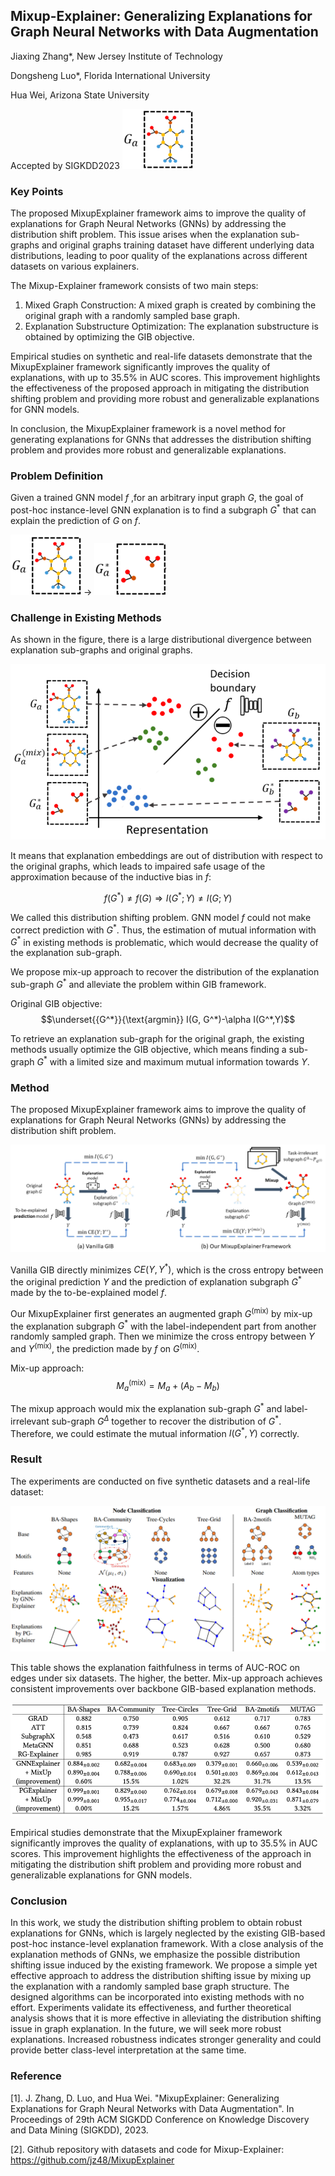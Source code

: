 ## Mixup-Explainer: Generalizing Explanations for Graph Neural Networks with Data Augmentation

Jiaxing Zhang*,  New Jersey Institute of Technology

Dongsheng Luo*,  Florida International University

Hua Wei, Arizona State University

Accepted by SIGKDD2023 ![img.png](img/img.png)

### Key Points
The proposed MixupExplainer framework aims to improve the quality of explanations for Graph Neural Networks (GNNs) by 
addressing the distribution shift problem. This issue arises when the explanation sub-graphs and original graphs training dataset have 
different underlying data distributions, leading to poor quality of the explanations across different datasets on various explainers.

The Mixup-Explainer framework consists of two main steps:

1. Mixed Graph Construction: A mixed graph is created by combining the original graph with a randomly sampled base graph. 
2. Explanation Substructure Optimization: The explanation substructure is obtained by optimizing the GIB objective.

Empirical studies on synthetic and real-life datasets demonstrate that the MixupExplainer framework significantly improves the quality of explanations, with up to 35.5% in AUC scores. 
This improvement highlights the effectiveness of the proposed approach in mitigating the distribution shifting problem and providing more robust and generalizable explanations for GNN models.

In conclusion, the MixupExplainer framework is a novel method for generating explanations for GNNs that addresses the distribution shifting problem and provides more robust and generalizable explanations. 

### Problem Definition

Given a trained GNN model $f$ ,for an arbitrary input graph $G$, the goal of post-hoc instance-level GNN explanation is 
to find a subgraph $G^*$ that can explain the prediction of $G$ on $f$. 

![img_2.png](img/img_2.png) -> ![img_1.png](img/img_1.png)

### Challenge in Existing Methods


As shown in the figure, there is a large distributional divergence between explanation sub-graphs 
and original graphs.

![img_3.png](img/img_3.png)

It means that explanation embeddings are out of distribution with respect to the original graphs, 
which leads to impaired safe usage of the approximation because of the inductive bias in $f$:

$$f(G^*) \neq f(G) \Rightarrow I(G^*;Y) \neq I(G;Y)$$

We called this distribution shifting problem. GNN model $f$ could not make correct prediction with $G^*$. 
Thus, the estimation of mutual information with $G^*$ in existing methods is problematic, 
which would decrease the quality of the explanation sub-graph.

We propose mix-up approach to recover the distribution of the explanation sub-graph $G^*$ and alleviate the problem within GIB framework.

Original GIB objective: $$\underset{{G^*}}{\text{argmin}} I(G, G^*)-\alpha I(G^*,Y)$$

To retrieve an explanation sub-graph for the original graph, the existing methods usually optimize the GIB objective, 
which means finding a sub-graph $G^*$ with a limited size and maximum mutual information towards $Y$.

### Method

The proposed MixupExplainer framework aims to improve the quality of explanations for Graph Neural Networks (GNNs) by addressing the distribution shift problem. 

![img_4.png](img/img_4.png)

Vanilla GIB directly minimizes $CE(Y, Y^*)$, which is the cross entropy between the original prediction $Y$ and the 
prediction of explanation subgraph $G^*$ made by the to-be-explained model $f$.

Our MixupExplainer first generates an augmented graph $G^{\text{(mix)}}$ by mix-up the explanation subgraph $G^*$ with 
the label-independent part from another randomly sampled graph. Then we minimize the cross entropy between $Y$ 
and $Y^{\text{(mix)}}$, the prediction made by $f$ on $G^{\text{(mix)}}$. 

Mix-up approach: $$M_a^{\text{(mix)}} = M_a + (A_b - M_b)$$

The mixup approach would mix the explanation sub-graph $G^*$ and label-irrelevant sub-graph $G^\Delta$ together to 
recover the distribution of $G^*$. Therefore, we could estimate the mutual information $I(G^*, Y)$ correctly.

### Result

The experiments are conducted on five synthetic datasets and a real-life dataset:

![img_6.png](img/img_6.png)

This table shows the explanation faithfulness in terms of AUC-ROC on edges under six datasets. The higher, the better. 
Mix-up approach achieves consistent improvements over backbone GIB-based explanation methods. 

![img_5.png](img/img_5.png)

Empirical studies demonstrate that the MixupExplainer framework significantly improves the quality of explanations, 
with up to 35.5% in AUC scores. This improvement highlights the effectiveness of the approach in mitigating the 
distribution shift problem and providing more robust and generalizable explanations for GNN models.

### Conclusion

In this work, we study the distribution shifting problem to obtain robust explanations for GNNs, which is 
largely neglected by the existing GIB-based post-hoc instance-level explanation framework. With a close analysis of the 
explanation methods of GNNs, we emphasize the possible distribution shifting issue induced by the existing framework. We 
propose a simple yet effective approach to address the distribution shifting issue by mixing up the explanation with a 
randomly sampled base graph structure. The designed algorithms can be incorporated into existing methods with no effort. 
Experiments validate its effectiveness, and further theoretical analysis shows that it is more effective in alleviating 
the distribution shifting issue in graph explanation. In the future, we will seek more robust explanations. Increased 
robustness indicates stronger generality and could provide better class-level interpretation at the same time. 

### Reference

[1]. J. Zhang, D. Luo, and Hua Wei. "MixupExplainer: Generalizing Explanations for Graph Neural Networks with Data Augmentation".
 In Proceedings of 29th ACM SIGKDD Conference on Knowledge Discovery and Data Mining (SIGKDD), 2023.

[2]. Github repository with datasets and code for Mixup-Explainer: https://github.com/jz48/MixupExplainer